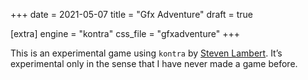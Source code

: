 +++
date = 2021-05-07
title = "Gfx Adventure"
draft = true

[extra]
engine = "kontra"
css_file = "gfxadventure"
+++

This is an experimental game using `kontra` by [Steven Lambert](https://github.com/straker/). It’s experimental only in the sense that I have never made a game before.
